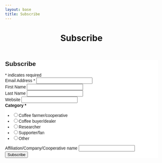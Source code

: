```yaml
---
layout: base
title: Subscribe
---
```

<header>
  <div class="container">
    <div class="header-content">
      <h1>Subscribe</h1>
    </div>
  </div>
</header>

<!-- Begin Mailchimp Signup Form -->
<link href="//cdn-images.mailchimp.com/embedcode/classic-10_7.css" rel="stylesheet" type="text/css">
<style type="text/css">
	#mc_embed_signup{background:#fff; clear:left; font:14px Helvetica,Arial,sans-serif; }
	/* Add your own Mailchimp form style overrides in your site stylesheet or in this style block.
	   We recommend moving this block and the preceding CSS link to the HEAD of your HTML file. */
</style>
<div id="mc_embed_signup">
<form action="https://mykahawa.us5.list-manage.com/subscribe/post?u=7817ef8a837320da3d97722b2&amp;id=2c9f3e22cb" method="post" id="mc-embedded-subscribe-form" name="mc-embedded-subscribe-form" class="validate" target="_blank" novalidate>
    <div id="mc_embed_signup_scroll">
	<h2>Subscribe</h2>
<div class="indicates-required"><span class="asterisk">*</span> indicates required</div>
<div class="mc-field-group">
	<label for="mce-EMAIL">Email Address  <span class="asterisk">*</span>
</label>
	<input type="email" value="" name="EMAIL" class="required email" id="mce-EMAIL">
</div>
<div class="mc-field-group">
	<label for="mce-FNAME">First Name </label>
	<input type="text" value="" name="FNAME" class="" id="mce-FNAME">
</div>
<div class="mc-field-group">
	<label for="mce-LNAME">Last Name </label>
	<input type="text" value="" name="LNAME" class="" id="mce-LNAME">
</div>
<div class="mc-field-group">
	<label for="mce-MMERGE5">Website </label>
	<input type="url" value="" name="MMERGE5" class=" url" id="mce-MMERGE5">
</div>
<div class="mc-field-group input-group">
    <strong>Category  <span class="asterisk">*</span>
</strong>
    <ul><li><input type="radio" value="Coffee farmer/cooperative" name="MMERGE6" id="mce-MMERGE6-0"><label for="mce-MMERGE6-0">Coffee farmer/cooperative</label></li>
<li><input type="radio" value="Coffee buyer/dealer" name="MMERGE6" id="mce-MMERGE6-1"><label for="mce-MMERGE6-1">Coffee buyer/dealer</label></li>
<li><input type="radio" value="Researcher" name="MMERGE6" id="mce-MMERGE6-2"><label for="mce-MMERGE6-2">Researcher</label></li>
<li><input type="radio" value="Supporter/fan" name="MMERGE6" id="mce-MMERGE6-3"><label for="mce-MMERGE6-3">Supporter/fan</label></li>
<li><input type="radio" value="Other" name="MMERGE6" id="mce-MMERGE6-4"><label for="mce-MMERGE6-4">Other</label></li>
</ul>
</div>
<div class="mc-field-group">
	<label for="mce-MMERGE7">Affiliation/Company/Cooperative name </label>
	<input type="text" value="" name="MMERGE7" class="" id="mce-MMERGE7">
</div>
	<div id="mce-responses" class="clear">
		<div class="response" id="mce-error-response" style="display:none"></div>
		<div class="response" id="mce-success-response" style="display:none"></div>
	</div>    <!-- real people should not fill this in and expect good things - do not remove this or risk form bot signups-->
    <div style="position: absolute; left: -5000px;" aria-hidden="true"><input type="text" name="b_7817ef8a837320da3d97722b2_2c9f3e22cb" tabindex="-1" value=""></div>
    <div class="clear"><input type="submit" value="Subscribe" name="subscribe" id="mc-embedded-subscribe" class="button"></div>
    </div>
</form>
</div>
<script type='text/javascript' src='//s3.amazonaws.com/downloads.mailchimp.com/js/mc-validate.js'></script><script type='text/javascript'>(function($) {window.fnames = new Array(); window.ftypes = new Array();fnames[0]='EMAIL';ftypes[0]='email';fnames[1]='FNAME';ftypes[1]='text';fnames[2]='LNAME';ftypes[2]='text';fnames[3]='ADDRESS';ftypes[3]='address';fnames[4]='PHONE';ftypes[4]='phone';fnames[5]='MMERGE5';ftypes[5]='url';fnames[6]='MMERGE6';ftypes[6]='radio';fnames[7]='MMERGE7';ftypes[7]='text';}(jQuery));var $mcj = jQuery.noConflict(true);</script>
<!--End mc_embed_signup-->